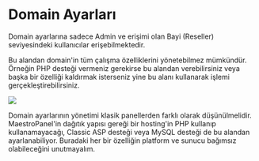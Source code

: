 # Domain Ayarları

Domain ayarlarına sadece Admin ve erişimi olan Bayi (Reseller) seviyesindeki kullanıcılar erişebilmektedir.

Bu alandan domain'in tüm çalışma özelliklerini yönetebilmez mümkündür. Örneğin PHP desteği vermeniz gerekirse bu alandan verebilirsiniz veya başka bir özelliği kaldırmak isterseniz yine bu alanı kullanarak işlemi gerçekleştirebilirsiniz.

![](https://lh5.googleusercontent.com/2LxwVS68T6wsETlUoUTwUCfgXlAybQsWsy7JJlr3F5DcLlS3UevlBW3O_BwoX5Cfmb6P7d3o4NV4Jo3TCZ9pUao3ZsX68GLeV_zrTmlemIiomWRvvZgDcQK_amdMyF7e4A)

Domain ayarlarının yönetimi klasik panellerden farklı olarak düşünülmelidir. MaestroPanel'in dağıtık yapısı gereği bir hosting'in PHP kullanıp kullanamayacağı, Classic ASP desteği veya MySQL desteği de bu alandan ayarlanabiliyor. Buradaki her bir özelliğin platform ve sunucu bağımsız olabileceğini unutmayalım.
